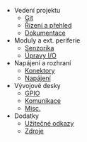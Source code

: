 - Vedení projektu
    - [Git](git)
    - [Řízení a přehled](project_management)
    - [Dokumentace](docs)
- Moduly a ext. periferie
	- [Senzorika](sensors)
	- [Úpravy I/O](io_expansion)
- Napájení a rozhraní
	- [Konektory](connectors)
    - [Napájení](pwr_mngmt)
- Vývojové desky
	- [GPIO](gpio)
	- [Komunikace](comms)
	- [Misc.](misc)
- Dodatky
	- [Užitečné odkazy](helpful_links)
	- [Zdroje](sources)
